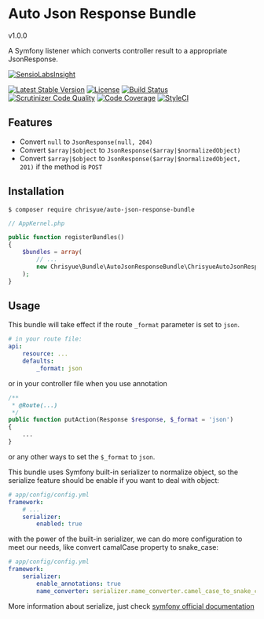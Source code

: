 Auto Json Response Bundle
=========================

v1.0.0

A Symfony listener which converts controller result to a appropriate JsonResponse.

[![SensioLabsInsight](https://insight.sensiolabs.com/projects/2a0c6077-2542-41f9-ac29-c84ef7239771/big.png)](https://insight.sensiolabs.com/projects/2a0c6077-2542-41f9-ac29-c84ef7239771)

[![Latest Stable Version](https://poser.pugx.org/chrisyue/auto-json-response-bundle/v/stable)](https://packagist.org/packages/chrisyue/auto-json-response-bundle)
[![License](https://poser.pugx.org/chrisyue/auto-json-response-bundle/license)](https://packagist.org/packages/chrisyue/auto-json-response-bundle)
[![Build Status](https://travis-ci.org/chrisyue/auto-json-response-bundle.svg?branch=develop)](https://travis-ci.org/chrisyue/auto-json-response-bundle)
[![Scrutinizer Code Quality](https://scrutinizer-ci.com/g/chrisyue/auto-json-response-bundle/badges/quality-score.png?b=develop)](https://scrutinizer-ci.com/g/chrisyue/auto-json-response-bundle/?branch=develop)
[![Code Coverage](https://scrutinizer-ci.com/g/chrisyue/auto-json-response-bundle/badges/coverage.png?b=develop)](https://scrutinizer-ci.com/g/chrisyue/auto-json-response-bundle/?branch=develop)
[![StyleCI](https://styleci.io/repos/52212031/shield)](https://styleci.io/repos/52212031)

Features
--------

* Convert `null` to `JsonResponse(null, 204)`
* Convert `$array|$object` to `JsonResponse($array|$normalizedObject)`
* Convert `$array|$object` to `JsonResponse($array|$normalizedObject, 201)` if the method is `POST`

Installation
------------

```
$ composer require chrisyue/auto-json-response-bundle
```

```php
// AppKernel.php

public function registerBundles()
{
    $bundles = array(
        // ...
        new Chrisyue\Bundle\AutoJsonResponseBundle\ChrisyueAutoJsonResponseBundle(),
    );
}
```

Usage
-----

This bundle will take effect if the route `_format` parameter is set to `json`.

```yaml
# in your route file:
api:
    resource: ...
    defaults:
        _format: json
```

or in your controller file when you use annotation

```php
/**
 * @Route(...)
 */
public function putAction(Response $response, $_format = 'json')
{
    ...
}
```

or any other ways to set the `$_format` to `json`.

This bundle uses Symfony built-in serializer to normalize object, so the serialize feature should be enable if you want to deal with object:

```yaml
# app/config/config.yml
framework:
    # ...
    serializer:
        enabled: true
```

with the power of the built-in serializer, we can do more configuration to meet our needs, like convert camalCase property to snake\_case:

```yaml
# app/config/config.yml
framework:
    serializer:
        enable_annotations: true
        name_converter: serializer.name_converter.camel_case_to_snake_case
```

More information about serialize, just check [symfony official documentation](https://symfony.com/doc/current/cookbook/serializer.html)
